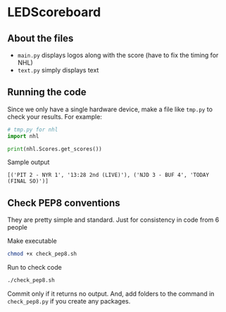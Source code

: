 # LEDScoreboard

## About the files
- `main.py` displays logos along with the score (have to fix the timing for NHL)
- `text.py` simply displays text

## Running the code
Since we only have a single hardware device, make a file like `tmp.py` to check your results. For example:
```py
# tmp.py for nhl
import nhl

print(nhl.Scores.get_scores())
```

Sample output
```
[('PIT 2 - NYR 1', '13:28 2nd (LIVE)'), ('NJD 3 - BUF 4', 'TODAY (FINAL SO)')]
```

## Check PEP8 conventions
They are pretty simple and standard. Just for consistency in code from 6 people

Make executable
```bash
chmod +x check_pep8.sh
```

Run to check code
```bash
./check_pep8.sh
```

Commit only if it returns no output. And, add folders to the command in `check_pep8.py` if you create any packages.